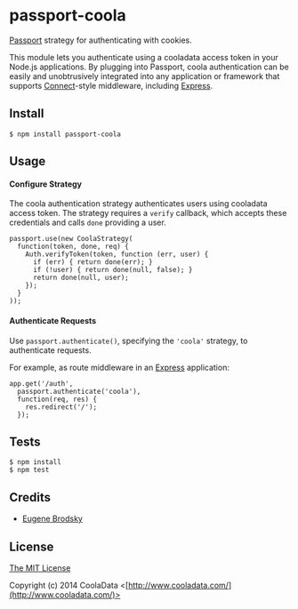 # passport-coola


[Passport](http://passportjs.org/) strategy for authenticating with cookies.

This module lets you authenticate using a cooladata access token in your Node.js
applications.  By plugging into Passport, coola authentication can be easily and
unobtrusively integrated into any application or framework that supports
[Connect](http://www.senchalabs.org/connect/)-style middleware, including
[Express](http://expressjs.com/).

## Install

    $ npm install passport-coola

## Usage

#### Configure Strategy

The coola authentication strategy authenticates users using cooladata access token.  The strategy requires a `verify` callback, which accepts these
credentials and calls `done` providing a user.

    passport.use(new CoolaStrategy(
      function(token, done, req) {
      	Auth.verifyToken(token, function (err, user) {
          if (err) { return done(err); }
          if (!user) { return done(null, false); }
          return done(null, user);
        });
      }
    ));

#### Authenticate Requests

Use `passport.authenticate()`, specifying the `'coola'` strategy, to
authenticate requests.

For example, as route middleware in an [Express](http://expressjs.com/)
application:

    app.get('/auth', 
      passport.authenticate('coola'),
      function(req, res) {
        res.redirect('/');
      });


## Tests

    $ npm install
    $ npm test

## Credits

  - [Eugene Brodsky](http://github.com/fupslot)

## License

[The MIT License](http://opensource.org/licenses/MIT)

Copyright (c) 2014 CoolaData <[http://www.cooladata.com/](http://www.cooladata.com/)>
